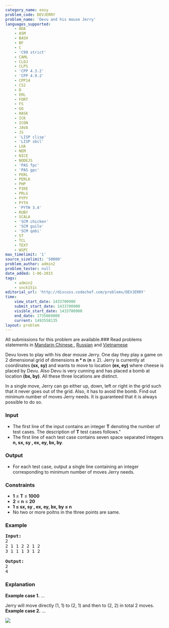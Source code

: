 ```yaml
---
category_name: easy
problem_code: DEVJERRY
problem_name: 'Devu and his mouse Jerry'
languages_supported:
    - ADA
    - ASM
    - BASH
    - BF
    - C
    - 'C99 strict'
    - CAML
    - CLOJ
    - CLPS
    - 'CPP 4.3.2'
    - 'CPP 4.9.2'
    - CPP14
    - CS2
    - D
    - ERL
    - FORT
    - FS
    - GO
    - HASK
    - ICK
    - ICON
    - JAVA
    - JS
    - 'LISP clisp'
    - 'LISP sbcl'
    - LUA
    - NEM
    - NICE
    - NODEJS
    - 'PAS fpc'
    - 'PAS gpc'
    - PERL
    - PERL6
    - PHP
    - PIKE
    - PRLG
    - PYPY
    - PYTH
    - 'PYTH 3.4'
    - RUBY
    - SCALA
    - 'SCM chicken'
    - 'SCM guile'
    - 'SCM qobi'
    - ST
    - TCL
    - TEXT
    - WSPC
max_timelimit: '1'
source_sizelimit: '50000'
problem_author: admin2
problem_tester: null
date_added: 1-06-2015
tags:
    - admin2
    - snck151c
editorial_url: 'http://discuss.codechef.com/problems/DEVJERRY'
time:
    view_start_date: 1433700900
    submit_start_date: 1433700900
    visible_start_date: 1433700900
    end_date: 1735669800
    current: 1493558135
layout: problem
---
```

All submissions for this problem are available.###  Read problems statements in [Mandarin Chinese ](http://www.codechef.com/download/translated/SNCK151C/mandarin/DEVJERRY.pdf) , [Russian](http://www.codechef.com/download/translated/SNCK151C/russian/DEVJERRY.pdf) and [Vietnamese](http://www.codechef.com/download/translated/SNCK151C/vietnamese/DEVJERRY.pdf)

Devu loves to play with his dear mouse Jerry. One day they play a game on 2 dimensional grid of dimensions **n \* n** (**n** ≥ 2). Jerry is currently at coordinates **(sx, sy)** and wants to move to location **(ex, ey)** where cheese is placed by Devu. Also Devu is very cunning and has placed a bomb at location **(bx, by)**. All these three locations are distinct.

In a single move, Jerry can go either up, down, left or right in the grid such that it never goes out of the grid. Also, it has to avoid the bomb. Find out minimum number of moves Jerry needs. It is guaranteed that it is always possible to do so.

### Input

- The first line of the input contains an integer **T** denoting the number of test cases. The description of **T** test cases follows."
- The first line of each test case contains seven space separated integers **n, sx, sy , ex, ey, bx, by**.

### Output

- For each test case, output a single line containing an integer corresponding to minimum number of moves Jerry needs.

### Constraints

- **1** ≤ **T** ≤ **1000**
- **2** ≤ **n** ≤ **20**
- **1 ≤ sx, sy , ex, ey, bx, by ≤ n**
- No two or more poitns in the three points are same.

### Example

<pre><b>Input:</b>
2
2 1 1 2 2 1 2
3 1 1 1 3 1 2

<b>Output:</b>
2
4
</pre>
### Explanation

**Example case 1.** ...

Jerry will move directly (1, 1) to (2, 1) and then to (2, 2) in total 2 moves. **Example case 2.** ...

![](http://discuss.codechef.com/upfiles/jerry_grid.png)
